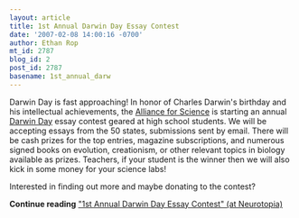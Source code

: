 ```yaml
---
layout: article
title: 1st Annual Darwin Day Essay Contest
date: '2007-02-08 14:00:16 -0700'
author: Ethan Rop
mt_id: 2787
blog_id: 2
post_id: 2787
basename: 1st_annual_darw
---
```

Darwin Day is fast approaching!  In honor of Charles Darwin's birthday and his intellectual achievements, the [Alliance for Science](http://www.allianceforscience.org) is starting an annual [Darwin Day](http://www.darwinday.org) essay contest geared at high school students.  We will be accepting essays from the 50 states, submissions sent by email.  There will be cash prizes for the top entries, magazine subscriptions, and numerous signed books on evolution, creationism, or other relevant topics in biology available as prizes.  Teachers, if your student is the winner then we will also kick in some money for your science labs!

Interested in finding out more and maybe donating to the contest?

**Continue reading** ["1st Annual Darwin Day Essay Contest" (at Neurotopia)](http://scienceblogs.com/neurotopia/2007/02/1st_annual_darwin_day_essay_co.php/)
